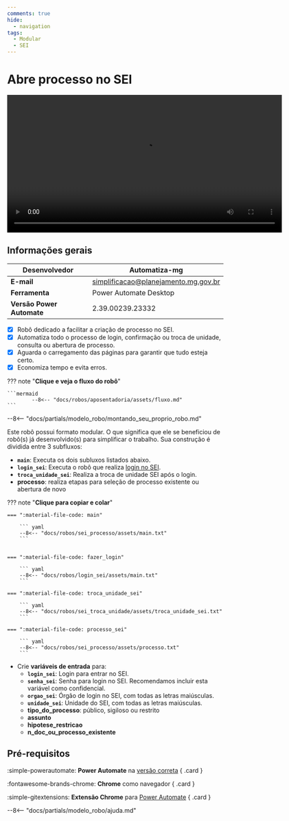 ```yaml
---
comments: true
hide:
  - navigation
tags:
  - Modular
  - SEI
---
```


# Abre processo no SEI

<video width="640"  controls>
    <source src="#" type="video/mp4">
</video>

## Informações gerais

| **Desenvolvedor**| Automatiza-mg  |
| ----------- | ------------------------------------ |
| **E-mail**       | simplificacao@planejamento.mg.gov.br|
| **Ferramenta**    | Power Automate Desktop |
| **Versão Power Automate**    | 2.39.00239.23332 |

- [x] Robô dedicado a facilitar a criação de processo no SEI.
- [x] Automatiza todo o processo de login, confirmação ou troca de unidade, consulta ou abertura de processo.
- [x] Aguarda o carregamento das páginas para garantir que tudo esteja certo.
- [x] Economiza tempo e evita erros.

??? note "**Clique e veja o fluxo do robô**"

    ```mermaid
            --8<-- "docs/robos/aposentadoria/assets/fluxo.md"
    ```

--8<-- "docs/partials/modelo_robo/montando_seu_proprio_robo.md"

Este robô possui formato modular.
O que significa que ele se beneficiou de robô(s) já desenvolvido(s) para simplificar o trabalho.
Sua construção é dividida entre 3 subfluxos:

- **`main`**: Executa os dois subluxos listados abaixo.
- **`login_sei`**: Executa o robô que realiza [login no SEI](../login_sei/index.md).
- **`troca_unidade_sei`**: Realiza a troca de unidade SEI após o login.
- **processo**: realiza etapas para seleção de processo existente ou abertura de novo


??? note "**Clique para copiar e colar**"

    === ":material-file-code: main"

        ``` yaml
        --8<-- "docs/robos/sei_processo/assets/main.txt"
        ```


    === ":material-file-code: fazer_login"

        ``` yaml
        --8<-- "docs/robos/login_sei/assets/main.txt"
        ```

    === ":material-file-code: troca_unidade_sei"

        ``` yaml
        --8<-- "docs/robos/sei_troca_unidade/assets/troca_unidade_sei.txt"
        ```

    === ":material-file-code: processo_sei"

        ``` yaml
        --8<-- "docs/robos/sei_processo/assets/processo.txt"
        ```

- Crie **variáveis de entrada** para:
    - **`login_sei`**: Login para entrar no SEI.
    - **`senha_sei`**: Senha para login no SEI. Recomendamos incluir esta variável como confidencial.
    - **`orgao_sei`**: Órgão de login no SEI, com todas as letras maiúsculas.
    - **`unidade_sei`**: Unidade do SEI, com todas as letras maiúsculas. 
    - **tipo_do_processo**: público, sigiloso ou restrito
    - **assunto**
    - **hipotese_restricao**
    - **n_doc_ou_processo_existente**

## Pré-requisitos

<div class="grid" markdown>

:simple-powerautomate: __Power Automate__ na [versão correta](#informacoes-gerais)
{ .card }

:fontawesome-brands-chrome: __Chrome__ como navegador
{ .card }

:simple-gitextensions:  __Extensão Chrome__ para [Power Automate](https://chromewebstore.google.com/detail/microsoft-power-automate/ljglajjnnkapghbckkcmodicjhacbfhk)
{ .card }

</div>

--8<-- "docs/partials/modelo_robo/ajuda.md"
